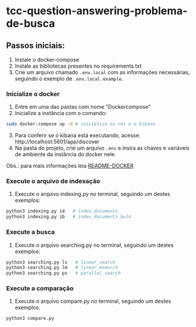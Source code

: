 # tcc-question-answering-problema-de-busca

## Passos iniciais:
1. Instale o docker-compose
2. Instale as bibliotecas presentes no requirements.txt
3. Crie um arquivo chamado ```.env.local``` com as informações necessárias, seguindo o exemplo de ```.env.local.example```.

### Inicialize o docker

1. Entre em uma das pastas com nome "Dockercompose"
2. Inicialize a instância com o comando:
```bash
sudo docker-compose up -d # inicializa os nós e o kibana
```
3. Para conferir se o kibana está executando, acesse: http://localhost:5601/app/discover
4. Na pasta do projeto, crie um arquivo ```.env``` e insira as chaves e variáveis de ambiente da instância do docker nele.

Obs.: para mais informações leia [README-DOCKER](./README-DOCKER.md)

### Execute o arquivo de indexação

1. Execute o arquivo indexing.py no terminal, seguindo um destes exemplos:
```bash
python3 indexing.py id   # index_documents
python3 indexing.py ib   # index_documents_bulk
```

### Execute a busca

1. Execute o arquivo searching.py no terminal, seguindo um destes exemplos:
```bash
python3 searching.py ls   # linear_search
python3 searching.py lm   # linear_msearch
python3 searching.py ps   # parallel_search
```

### Execute a comparação

1. Execute o arquivo compare.py no terminal, seguindo um destes exemplos:
```bash
python3 compare.py 
```